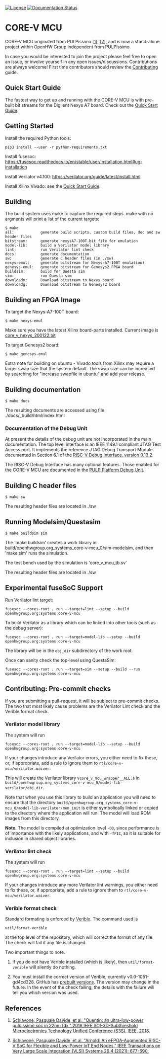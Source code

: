 [![License](https://img.shields.io/badge/License-Apache%202.0-blue.svg)](https://opensource.org/licenses/Apache-2.0)
[![Documentation Status](https://readthedocs.org/projects/core-v-mcu/badge/?version=latest)](https://core-v-mcu.readthedocs.io/en/latest/?badge=latest)
# CORE-V MCU

CORE-V MCU originated from PULPissimo \[[1](https://ieeexplore.ieee.org/abstract/document/8640145)\], \[[2](https://ieeexplore.ieee.org/document/9369856)\],
and is now a stand-alone project within OpenHW Group independent from PULPIssimo.

In case you would be interested to join the project please feel free to open an issue, or involve yourself in any open issues/discussions.
Contributions are always welcome!
First time contributors should review the [Contributing](https://github.com/openhwgroup/core-v-mcu/tree/master/CONTRIBUTING.md) guide.

## Quick Start Guide

The fastest way to get up and running with the CORE-V MCU is with pre-built bit streams for the Digilent Nexys A7 board.
Check out the [Quick Start Guide](https://github.com/openhwgroup/core-v-mcu/tree/master/emulation/quickstart/README.md).

## Getting Started

Install the required Python tools:

```
pip3 install --user -r python-requirements.txt
```

Install fusesoc: https://fusesoc.readthedocs.io/en/stable/user/installation.html#ug-installation

Install Verilator v4.100: https://verilator.org/guide/latest/install.html

Install Xilinx Vivado: see the [Quick Start Guide](https://github.com/openhwgroup/core-v-mcu/tree/master/emulation/quickstart/README.md).

## Building

The build system uses make to capture the required steps.
make with no argments will print a list of the current targets:
```
$ make
all:            generate build scripts, custom build files, doc and sw header files
bitstream:      generate nexysA7-100T.bit file for emulation
model-lib:      build a Verilator model library
lint:           run Verilator lint check
docs:           generate documentation
sw:             generate C header files (in ./sw)
nexys-emul:     generate bitstream for Nexys-A7-100T emulation)
genesys-emul:   generate bitstream for Genesys2 FPGA board
buildsim:       build for Questa sim
sim:            run Questa sim
downloadn:      Download bitstream to Nexys board
downloadg:      Download bitstream to Genesys2 board
```

## Building an FPGA Image

To target the Nexys-A7-100T board:
```
$ make nexys-emul
```

Make sure you have the latest Xilinx board-parts installed.
Current image is [core_v_nexys_200122.bit](http://core-v-mcu.s3-website-eu-west-1.amazonaws.com/core_v_mcu_nexys_200122.bit)


To target Genesys2 board:
```
$ make genesys-emul
```
Extra note for building on ubuntu - Vivado tools from Xilinx may require a larger swap size that the system default.
The swap size can be increased by searching for "increase swapfile in ubuntu" and add your release.

## Building documentation

```
$ make docs
```
The resulting documents are accessed using file ./docs/\_build/html/index.html

### Documentation of the Debug Unit

At present the details of the debug unit are not incorporated in the main
documentation.  The top level interface is an IEEE 1149.1 compliant JTAG Test
Access port.  It implements the reference JTAG Debug Transport Module
documented in Section 6.1 of the [RISC-V Debug Interface, version
0.13.2](https://riscv.org/wp-content/uploads/2019/03/riscv-debug-release.pdf).

The RISC-V Debug Interface has many optional features.  Those enabled for the
CORE-V MCU are documented in the [PULP Platform Debug
Unit](https://github.com/pulp-platform/riscv-dbg).

## Building C header files

```
$ make sw
```
The resulting header files are located in ./sw

## Running Modelsim/Questasim

```
$ make buildsim sim
```
The 'make buildsim' creates a work library in build/openhwgroup.org_systems_core-v-mcu_0/sim-modelsim, and then 'make sim' runs the simulation.

The test bench used by the simulation is 'core_v_mcu_tb.sv'

The resulting header files are located in ./sw

## Experimental fuseSoC Support

Run Verilator lint target:

```
fusesoc --cores-root . run --target=lint --setup --build openhwgroup.org:systems:core-v-mcu
```

To build Verilator as a library which can be linked into other tools (such as
the debug server):

```
fusesoc --cores-root . run --target=model-lib --setup --build openhwgroup.org:systems:core-v-mcu
```

The library will be in the `obj_dir` subdirectory of the work root.

Once can sanity check the top-level using QuestaSim:

```
fusesoc --cores-root . run --target=sim --setup --build --run openhwgroup.org:systems:core-v-mcu
```

## Contributing: Pre-commit checks

If you are submitting a pull-request, it will be subject to pre-commit checks.
The two that most likely cause problems are the Verilator Lint check and the Verible format check.

### Verilator model library

The system will run
```
fusesoc --cores-root . run --target=model-lib --setup --build openhwgroup.org:systems:core-v-mcu
```
If your changes introduce any Verilator errors, you either need to fix these, or, if appropriate, add a rule to ignore them to `rtl/core-v-mcu/verilator.waiver`.

This will create the Verilator library `Vcore_v_mcu_wrapper__ALL.a` in `build/openhwgroup.org_systems_core-v-mcu_0/model-lib-verilator/obj_dir`.

Note that when you use this library to build an application you will need to
ensure that the directory `build/openhwgroup.org_systems_core-v-mcu_0/model-lib-verilator/mem_init` is either symbolically linked or copied to the directory where the application will run. The model will load ROM images from this directory.

**Note.** The model is compiled at optimization level `-O3`, since performance is of importance with the likely applications, and with `-fPIC`, so it is suitable for inclusion in shared object libraries.

### Verilator lint check

The system will run
```
fusesoc --cores-root . run --target=lint --setup --build openhwgroup.org:systems:core-v-mcu
```
If your changes introduce any more Verilator lint warnings, you either need to fix these, or, if appropriate, add a rule to ignore them to `rtl/core-v-mcu/verilator.waiver`.

### Verible format check

Standard formating is enforced by [Verible](https://github.com/google/verible).  The command used is
```
util/format-verible
```
at the top level of the repository, which will correct the format of any file. The check will fail if any file is changed.

Two important things to note.

1.  If you do not have Verible installed (which is likely), then `util/format-verible` will silently do nothing.

2.  You must install the correct version of Verible, currently v0.0-1051-gd4cd328.  GitHub has [prebuilt versions](https://github.com/google/verible/releases/tag/v0.0-1051-gd4cd328).  The version may change in the future.  In the event of the check failing, the details with the failure will tell you which version was used.

## References

1. [Schiavone, Pasquale Davide, et al. "Quentin: an ultra-low-power pulpissimo soc in 22nm fdx." 2018 IEEE SOI-3D-Subthreshold Microelectronics Technology Unified Conference (S3S). IEEE, 2018.](https://ieeexplore.ieee.org/abstract/document/8640145)

2. [Schiavone, Pasquale Davide, et al. "Arnold: An eFPGA-Augmented RISC-V SoC for Flexible and Low-Power IoT End Nodes." IEEE Transactions on Very Large Scale Integration (VLSI) Systems 29.4 (2021): 677-690.](https://ieeexplore.ieee.org/document/9369856)
